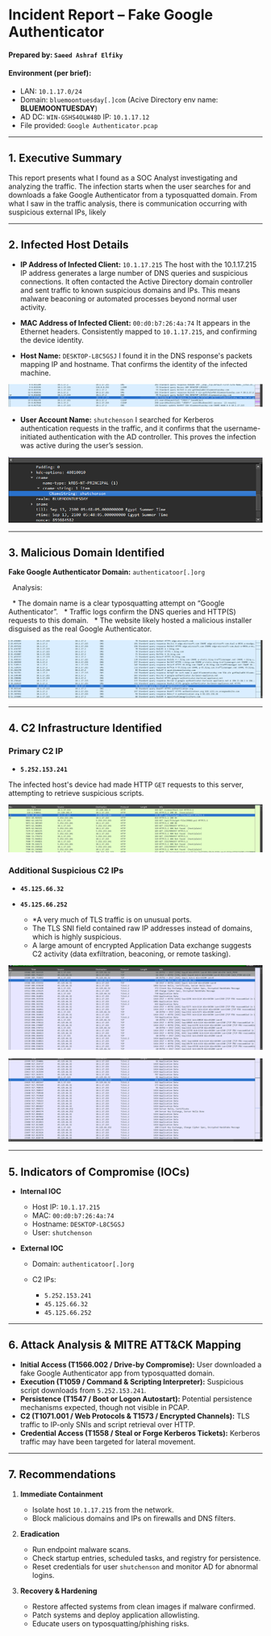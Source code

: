 # Incident Report – Fake Google Authenticator


#### **Prepared by:** `Saeed Ashraf Elfiky`
#### **Environment (per brief):**  
- LAN: `10.1.17.0/24`  
- Domain: `bluemoontuesday[.]com` (Acive Directory env name: **BLUEMOONTUESDAY**)  
- AD DC: `WIN-GSHS4OLW48D` IP: `10.1.17.12`  
- File provided: `Google Authenticator.pcap`

---


## 1. Executive Summary

This report presents what I found as a SOC Analyst investigating and analyzing the traffic. The infection starts when the user searches for and downloads a fake Google Authenticator from a typosquatted domain. From what I saw in the traffic analysis, there is communication occurring with suspicious external IPs, likely

---

## 2. Infected Host Details

* **IP Address of Infected Client:** `10.1.17.215`
	The host with the 10.1.17.215 IP address generates a large number of DNS queries and suspicious connections. It often contacted the Active Directory domain controller and sent traffic to known suspicious domains and IPs. This means malware beaconing or automated processes beyond normal user activity.

* **MAC Address of Infected Client:** `00:d0:b7:26:4a:74`
	It appears in the Ethernet headers. Consistently mapped to `10.1.17.215`, and confirming the device identity.

* **Host Name:** `DESKTOP-L8C5GSJ`
	I found it in the DNS response's packets mapping IP and hostname. That confirms the identity of the infected machine.


<p align ="center">
    <img src= "/socPhoto/host_name.png" alt = "access management"
</p>


* **User Account Name:** `shutchenson`
	I searched for Kerberos authentication requests in the traffic, and it confirms that the username-initiated authentication with the AD controller. This proves the infection was active during the user’s session.


<p align ="center">
    <img src= "/socPhoto/kerberos_username.png" alt = "access management"
</p>


---

## 3. Malicious Domain Identified

**Fake Google Authenticator Domain:** `authenticatoor[.]org`

  Analysis:

  * The domain name is a clear typosquatting attempt on “Google Authenticator”.
  * Traffic logs confirm the DNS queries and HTTP(S) requests to this domain.
  * The website likely hosted a malicious installer disguised as the real Google Authenticator.
 

<p align ="center">
    <img src= "/socPhoto/domain_name.png" alt = "access management"
</p>


---

## 4. C2 Infrastructure Identified

### Primary C2 IP

* **`5.252.153.241`**

The infected host's device had made HTTP `GET` requests to this server, attempting to retrieve suspicious scripts.
 

<p align ="center">
    <img src= "/socPhoto/httpc2.png" alt = "access management"
</p>


### Additional Suspicious C2 IPs

* **`45.125.66.32`**
* **`45.125.66.252`**

	- *A very much of TLS traffic is on unusual ports.
	- The TLS SNI field contained raw IP addresses instead of domains, which is highly suspicious.
	- A large amount of encrypted Application Data exchange suggests C2 activity (data exfiltration, beaconing, or remote tasking).
 

<p align ="center">
    <img src= "/socPhoto/45.125.66.32.png" alt = "access management"
</p>

<p align ="center">
    <img src= "/socPhoto/45.125.66.252.png" alt = "access management"
</p>


---

## 5. Indicators of Compromise (IOCs)

* **Internal IOC**

  * Host IP: `10.1.17.215`
  * MAC: `00:d0:b7:26:4a:74`
  * Hostname: `DESKTOP-L8C5GSJ`
  * User: `shutchenson`

* **External IOC**

  * Domain: `authenticatoor[.]org`
  * C2 IPs:

    * `5.252.153.241`
    * `45.125.66.32`
    * `45.125.66.252`

---

## 6. Attack Analysis & MITRE ATT\&CK Mapping

* **Initial Access (T1566.002 / Drive-by Compromise):** User downloaded a fake Google Authenticator app from typosquatted domain.
* **Execution (T1059 / Command & Scripting Interpreter):** Suspicious script downloads from `5.252.153.241`.
* **Persistence (T1547 / Boot or Logon Autostart):** Potential persistence mechanisms expected, though not visible in PCAP.
* **C2 (T1071.001 / Web Protocols & T1573 / Encrypted Channels):** TLS traffic to IP-only SNIs and script retrieval over HTTP.
* **Credential Access (T1558 / Steal or Forge Kerberos Tickets):** Kerberos traffic may have been targeted for lateral movement.

---

## 7. Recommendations

1. **Immediate Containment**

   * Isolate host `10.1.17.215` from the network.
   * Block malicious domains and IPs on firewalls and DNS filters.

2. **Eradication**

   * Run endpoint malware scans.
   * Check startup entries, scheduled tasks, and registry for persistence.
   * Reset credentials for user `shutchenson` and monitor AD for abnormal logins.

3. **Recovery & Hardening**

   * Restore affected systems from clean images if malware confirmed.
   * Patch systems and deploy application allowlisting.
   * Educate users on typosquatting/phishing risks.

